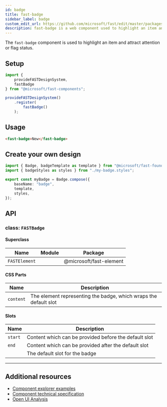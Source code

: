 ```yaml
---
id: badge
title: fast-badge
sidebar_label: badge
custom_edit_url: https://github.com/microsoft/fast/edit/master/packages/web-components/fast-foundation/src/badge/README.md
description: fast-badge is a web component used to highlight an item and attract attention or flag status.
---
```


The `fast-badge` component is used to highlight an item and attract attention or flag status.

## Setup

```ts
import {
    provideFASTDesignSystem,
    fastBadge
} from "@microsoft/fast-components";

provideFASTDesignSystem()
    .register(
        fastBadge()
    );
```

## Usage

```html live
<fast-badge>New</fast-badge>
```

## Create your own design

```ts
import { Badge, badgeTemplate as template } from "@microsoft/fast-foundation";
import { badgeStyles as styles } from "./my-badge.styles";

export const myBadge = Badge.compose({
    baseName: "badge",
    template,
    styles,
});
```

## API



### class: `FASTBadge`

#### Superclass

| Name          | Module | Package                 |
| ------------- | ------ | ----------------------- |
| `FASTElement` |        | @microsoft/fast-element |

#### CSS Parts

| Name      | Description                                                      |
| --------- | ---------------------------------------------------------------- |
| `content` | The element representing the badge, which wraps the default slot |

#### Slots

| Name    | Description                                           |
| ------- | ----------------------------------------------------- |
| `start` | Content which can be provided before the default slot |
| `end`   | Content which can be provided after the default slot  |
|         | The default slot for the badge                        |

<hr/>


## Additional resources

* [Component explorer examples](https://explore.fast.design/components/fast-badge)
* [Component technical specification](https://github.com/microsoft/fast/blob/master/packages/web-components/fast-foundation/src/badge/badge.spec.md)
* [Open UI Analysis](https://open-ui.org/components/badge.research)